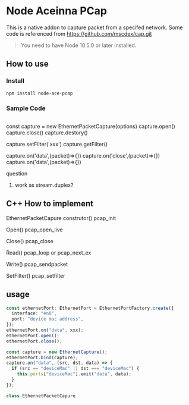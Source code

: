 # Node Aceinna PCap

This is a native addon to capture packet from a specifed network. Some code is referenced from https://github.com/mscdex/cap.git

> You need to have Node 10.5.0 or later installed.

## How to use

### Install 
```
npm install node-ace-pcap
```

### Sample Code
```

```

const capture = new EthernetPacketCapture(options)
capture.open()
capture.close()
capture.destory()

capture.setFilter('xxx')
capture.getFilter()

capture.on('data',(packet)=>{})
capture.on('close',(packet)=>{})
capture.on('data',(packet)=>{})

question

1. work as stream.duplex?

## C++ How to implement

EthernetPacketCapure
construtor()
pcap_init

Open()
pcap_open_live

Close()
pcap_close

Read()
pcap_loop
or
pcap_next_ex

Write()
pcap_sendpacket

SetFilter()
pcap_setfilter

## usage

```typescript
const ethernetPort: EthernetPort = EthernetPortFactory.create({
  interface: "en0",
  port: "device mac address",
});
ethernetPort.on("data", xxx);
ethernetPort.open();
ethernetPort.close();

const capture = new EthernetCapture();
ethernetPort.bind(capture);
capture.on("data", (src, dst, data) => {
  if (src == "deviceMac" || dst === "deviceMac") {
    this.ports["deviceMac"].emit("data", data);
  }
});
```

```Cpp
class EthernetPacketCapure
```
